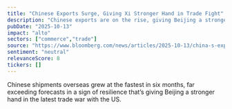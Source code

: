 ```yaml
---
title: "Chinese Exports Surge, Giving Xi Stronger Hand in Trade Fight"
description: "Chinese exports are on the rise, giving Beijing a stronger position in the ongoing trade conflict with the US."
pubDate: "2025-10-13"
impact: "alto"
sectors: ["commerce","trade"]
source: "https://www.bloomberg.com/news/articles/2025-10-13/china-s-exports-rise-faster-than-expected-as-trade-war-escalates"
sentiment: "neutral"
relevanceScore: 8
tickers: []
---
```


Chinese shipments overseas grew at the fastest in six months, far exceeding forecasts in a sign of resilience that’s giving Beijing a stronger hand in the latest trade war with the US.
